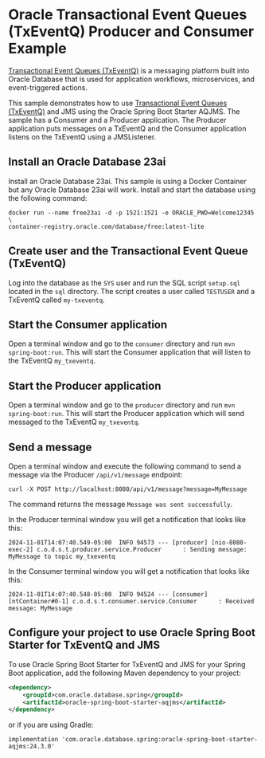 # Oracle Transactional Event Queues (TxEventQ) Producer and Consumer Example

[Transactional Event Queues (TxEventQ)](https://docs.oracle.com/en/database/oracle/oracle-database/23/adque/aq-introduction.html) is a messaging platform built into Oracle Database that is used for application workflows, microservices, and event-triggered actions.

This sample demonstrates how to use [Transactional Event Queues (TxEventQ)](https://docs.oracle.com/en/database/oracle/oracle-database/23/adque/aq-introduction.html) and JMS using the Oracle Spring Boot Starter AQJMS. The sample has a Consumer and a Producer application. The Producer application puts messages on a TxEventQ and the Consumer application listens on the TxEventQ using a JMSListener.

## Install an Oracle Database 23ai

Install an Oracle Database 23ai. This sample is using a Docker Container but any Oracle Database 23ai will work. Install and start the database using the following command:

```shell
docker run --name free23ai -d -p 1521:1521 -e ORACLE_PWD=Welcome12345 \
container-registry.oracle.com/database/free:latest-lite
```

## Create user and the Transactional Event Queue (TxEventQ)

Log into the database as the `SYS` user and run the SQL script `setup.sql` located in the `sql` directory. The script creates a user called `TESTUSER` and a TxEventQ called `my-txeventq`.

## Start the Consumer application

Open a terminal window and go to the `consumer` directory and run `mvn spring-boot:run`. This will start the Consumer application that will listen to the TxEventQ `my_txeventq`.

## Start the Producer application

Open a terminal window and go to the `producer` directory and run `mvn spring-boot:run`. This will start the Producer application which will send messaged to the TxEventQ `my_txeventq`.

## Send a message

Open a terminal window and execute the following command to send a message via the Producer `/api/v1/message` endpoint:

```shell
curl -X POST http://localhost:8080/api/v1/message?message=MyMessage
```

The command returns the message `Message was sent successfully`.

In the Producer terminal window you will get a notification that looks like this:

```log
2024-11-01T14:07:40.549-05:00  INFO 94573 --- [producer] [nio-8080-exec-2] c.o.d.s.t.producer.service.Producer      : Sending message: MyMessage to topic my_txeventq
```

In the Consumer terminal window you will get a notification that looks like this:

```log
2024-11-01T14:07:40.548-05:00  INFO 94524 --- [consumer] [ntContainer#0-1] c.o.d.s.t.consumer.service.Consumer      : Received message: MyMessage
```

## Configure your project to use Oracle Spring Boot Starter for TxEventQ and JMS

To use Oracle Spring Boot Starter for TxEventQ and JMS for your Spring Boot application, add the following Maven dependency to your project:

```xml
<dependency>
    <groupId>com.oracle.database.spring</groupId>
    <artifactId>oracle-spring-boot-starter-aqjms</artifactId>
</dependency>
```

or if you are using Gradle:

```text
implementation 'com.oracle.database.spring:oracle-spring-boot-starter-aqjms:24.3.0'
```

